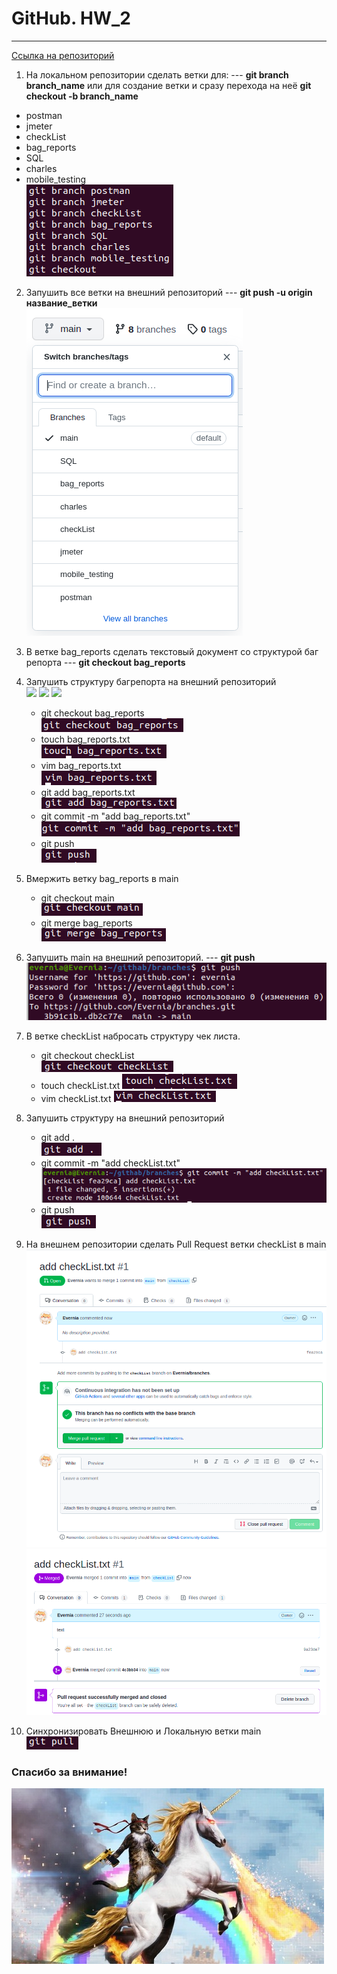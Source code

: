 # GitHub. HW_2
--- 
[Ссылка на репозиторий](https://github.com/Evernia/branches)

1. На локальном репозитории сделать ветки для: --- **git branch branch_name** или для создание ветки и сразу перехода на неё **git checkout -b branch_name**<br>
- postman<br>
- jmeter<br>
- checkList<br>
- bag_reports<br>
- SQL<br>
- charles<br>
- mobile_testing<br>
![1](/imgHW2github/1.png)<br>

2. Запушить все ветки на внешний репозиторий --- **git push -u origin название_ветки**<br> ![2](/imgHW2github/2.png)<br>
3. В ветке bag_reports сделать текстовый документ со структурой баг репорта --- **git checkout bag_reports** <br>
4. Запушить структуру багрепорта на внешний репозиторий <br> ![](/imgHW2github/.png) ![](/imgHW2github/.png) ![](/imgHW2github/.png)
    + git checkout bag_reports <br> ![3](/imgHW2github/3.png) 
    + touch bag_reports.txt <br> ![3_1](/imgHW2github/3_1.png)
    + vim bag_reports.txt <br> ![3_2](/imgHW2github/3_2.png)
    + git add bag_reports.txt <br> ![3_3](/imgHW2github/3_3.png)
    + git commit -m "add bag_reports.txt" <br> ![3_4](/imgHW2github/3_4.png)
    + git push <br> ![3_5](/imgHW2github/3_5.png)
    
5. Вмержить ветку bag_reports в main<br>
    + git checkout main <br> ![5](/imgHW2github/5.png)
    + git merge bag_reports <br>![5_1](/imgHW2github/5_1.png)
    
6. Запушить main на внешний репозиторий. --- **git push** <br> ![6](/imgHW2github/6.png)<br>
7. В ветке checkList набросать структуру чек листа. <br>
    + git checkout checkList <br> ![7](/imgHW2github/7.png)
    + touch checkList.txt ![7_1](/imgHW2github/7_1.png)
    + vim checkList.txt ![7_2](/imgHW2github/7_2.png)

8. Запушить структуру на внешний репозиторий<br>
    + git add . <br> ![8](/imgHW2github/8.png)
    + git commit -m "add checkList.txt" <br> ![8_1](/imgHW2github/8_1.png)
    + git push <br> ![8_2](/imgHW2github/8_2.png)
    
9. На внешнем репозитории сделать Pull Request ветки checkList в main<br> ![9](/imgHW2github/9.png)<br> ![9_1](/imgHW2github/9_1.png)<br> 
10. Синхронизировать Внешнюю и Локальную ветки main<br> ![10](/imgHW2github/10.png)<br>

### Спасибо за внимание!
![1](/imgHW2github/1.jpg)
